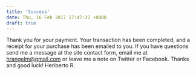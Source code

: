 ```yaml
---
title: 'Success'
date: Thu, 16 Feb 2017 17:47:37 +0000
draft: true
---
```


Thank you for your payment. Your transaction has been completed, and a receipt for your purchase has been emailed to you. If you have questions send me a message at the site contact form, email me at [hrangelm@gmail.com](mailto:hrangelm@gmail.com) or leave me a note on Twitter or Facebook. Thanks and good luck! Heriberto R.